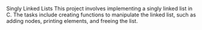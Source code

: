 Singly Linked Lists
This project involves implementing a singly linked list in C. The tasks include creating functions to manipulate the linked list, such as adding nodes, printing elements, and freeing the list.
